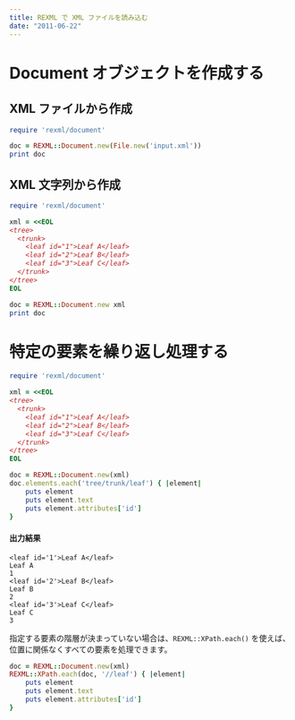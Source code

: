 ```yaml
---
title: REXML で XML ファイルを読み込む
date: "2011-06-22"
---
```


Document オブジェクトを作成する
====

XML ファイルから作成
----

```ruby
require 'rexml/document'

doc = REXML::Document.new(File.new('input.xml'))
print doc
```

XML 文字列から作成
----

```ruby
require 'rexml/document'

xml = <<EOL
<tree>
  <trunk>
    <leaf id="1">Leaf A</leaf>
    <leaf id="2">Leaf B</leaf>
    <leaf id="3">Leaf C</leaf>
  </trunk>
</tree>
EOL

doc = REXML::Document.new xml
print doc
```

特定の要素を繰り返し処理する
====

```ruby
require 'rexml/document'

xml = <<EOL
<tree>
  <trunk>
    <leaf id="1">Leaf A</leaf>
    <leaf id="2">Leaf B</leaf>
    <leaf id="3">Leaf C</leaf>
  </trunk>
</tree>
EOL

doc = REXML::Document.new(xml)
doc.elements.each('tree/trunk/leaf') { |element|
    puts element
    puts element.text
    puts element.attributes['id']
}
```

#### 出力結果

```
<leaf id='1'>Leaf A</leaf>
Leaf A
1
<leaf id='2'>Leaf B</leaf>
Leaf B
2
<leaf id='3'>Leaf C</leaf>
Leaf C
3
```

指定する要素の階層が決まっていない場合は、`REXML::XPath.each()` を使えば、位置に関係なくすべての要素を処理できます。

```ruby
doc = REXML::Document.new(xml)
REXML::XPath.each(doc, '//leaf') { |element|
    puts element
    puts element.text
    puts element.attributes['id']
}
```

